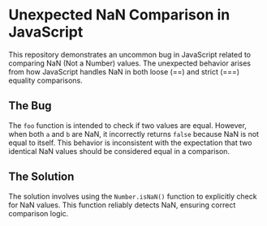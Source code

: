 # Unexpected NaN Comparison in JavaScript

This repository demonstrates an uncommon bug in JavaScript related to comparing NaN (Not a Number) values.  The unexpected behavior arises from how JavaScript handles NaN in both loose (==) and strict (===) equality comparisons. 

## The Bug
The `foo` function is intended to check if two values are equal. However, when both `a` and `b` are NaN, it incorrectly returns `false` because NaN is not equal to itself.  This behavior is inconsistent with the expectation that two identical NaN values should be considered equal in a comparison. 

## The Solution
The solution involves using the `Number.isNaN()` function to explicitly check for NaN values.  This function reliably detects NaN, ensuring correct comparison logic.